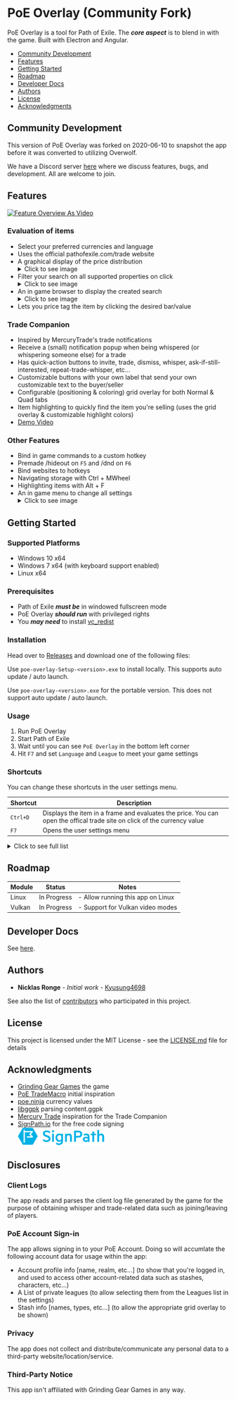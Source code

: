 # PoE Overlay (Community Fork)

PoE Overlay is a tool for Path of Exile. The **_core aspect_** is to blend in with the game. Built with Electron and Angular.

<!-- TOC -->

- [Community Development](#community-development)
- [Features](#features)
- [Getting Started](#getting-started)
- [Roadmap](#roadmap)
- [Developer Docs](#developer-docs)
- [Authors](#authors)
- [License](#license)
- [Acknowledgments](#acknowledgments)

<!-- /TOC -->

## Community Development

This version of PoE Overlay was forked on 2020-06-10 to snapshot the app before it was
converted to utilizing Overwolf.

We have a Discord server [here](https://discord.gg/7wE9j5q) where we discuss
features, bugs, and development. All are welcome to join.

## Features

[![Feature Overview As Video](img/video.jpg)](https://www.youtube.com/watch?v=_cJmW8QkQnM)

### Evaluation of items

  - Select your preferred currencies and language
  - Uses the official pathofexile.com/trade website
  - A graphical display of the price distribution <details><summary>Click to see image</summary>![item](img/item_0.5.8.jpg)</details>
  - Filter your search on all supported properties on click <details><summary>Click to see image</summary>![item_filter](img/item_filter_0.5.8.jpg)</details>
  - An in game browser to display the created search <details><summary>Click to see image</summary>![browser](img/item_browser_0.5.8.jpg)</details>
  - Lets you price tag the item by clicking the desired bar/value

### Trade Companion

  - Inspired by MercuryTrade's trade notifications
  - Receive a (small) notification popup when being whispered (or whispering someone else) for a trade
  - Has quick-action buttons to invite, trade, dismiss, whisper, ask-if-still-interested, repeat-trade-whisper, etc...
  - Customizable buttons with your own label that send your own customizable text to the buyer/seller
  - Configurable (positioning & coloring) grid overlay for both Normal & Quad tabs
  - Item highlighting to quickly find the item you're selling (uses the grid overlay & customizable highlight colors)
  - [Demo Video](https://www.youtube.com/watch?v=unX1u6VZaCQ)

### Other Features

  - Bind in game commands to a custom hotkey
  - Premade /hideout on `F5` and /dnd on `F6`
  - Bind websites to hotkeys
  - Navigating storage with Ctrl + MWheel
  - Highlighting items with Alt + F
  - An in game menu to change all settings <details><summary>Click to see image</summary>![menu](img/menu_0.5.2.jpg)</details>

## Getting Started

### Supported Platforms

- Windows 10 x64
- Windows 7 x64 (with keyboard support enabled)
- Linux x64

### Prerequisites

- Path of Exile **_must be_** in windowed fullscreen mode
- PoE Overlay **_should run_** with privileged rights
- You **_may need_** to install [vc_redist](https://support.microsoft.com/en-us/help/2977003/the-latest-supported-visual-c-downloads)

### Installation

Head over to [Releases](https://github.com/PoE-Overlay-Community/PoE-Overlay-Community-Fork/releases) and download one of the following files:

Use `poe-overlay-Setup-<version>.exe` to install locally. This supports auto update / auto launch.

Use `poe-overlay-<version>.exe` for the portable version. This does not support auto update / auto launch.

### Usage

1. Run PoE Overlay
1. Start Path of Exile
1. Wait until you can see `PoE Overlay` in the bottom left corner
1. Hit `F7` and set `Language` and `League` to meet your game settings

### Shortcuts

You can change these shortcuts in the user settings menu.

|Shortcut  |Description
|---       |---
| `Ctrl+D` | Displays the item in a frame and evaluates the price. You can open the offical trade site on click of the currency value
| `F7`     | Opens the user settings menu

<details><summary>Click to see full list</summary>

|Shortcut        |Description
|---             |---	    
| `Ctrl+D`       | Displays the item in a frame and evaluates the price. You can open the offical trade site on click of the currency value
| `Alt+T`        | As above - displays the item translated
| `Alt+W`        | Opens item in wiki
| `Ctrl+Alt+W`   | As above - but in external browser
| `Alt+G`        | Opens item in poedb
| `Ctrl+Alt+G`   | As above - but in external browser
| `Alt+Q`        | Shows map info (layout, bosses)
| `Alt+F`        | Highlights item in stash
| `Ctrl+MWheel`  | Navigates through stash tabs
| `F5`           | Go to Hideout
| `F6`           | Toggle DND
| `F7`           | Opens the user settings menu
| `F8`           | Exits overlay
| `Alt + Num1`   | Open `https://www.poelab.com/`
| `Alt + Num2`   | Open `https://wraeclast.com/`
| `Esc`          | Close latest dialog
| `Space`        | Close all dialogs

</details>

## Roadmap

| Module  | Status      | Notes                                   |
| ------  | ----------- | --------------------------------------- |
| Linux   | In Progress | - Allow running this app on Linux       |
| Vulkan  | In Progress | - Support for Vulkan video modes        |

## Developer Docs

See [here](DEVELOPERS.md).

## Authors

- **Nicklas Ronge** - _Initial work_ - [Kyusung4698](https://github.com/Kyusung4698)

See also the list of [contributors](https://github.com/PoE-Overlay-Community/PoE-Overlay-Community-Fork/contributors) who participated in this project.

## License

This project is licensed under the MIT License - see the [LICENSE.md](LICENSE.md) file for details

## Acknowledgments

- [Grinding Gear Games](https://www.pathofexile.com/) the game
- [PoE TradeMacro](https://github.com/PoE-TradeMacro/POE-TradeMacro) initial inspiration
- [poe.ninja](https://poe.ninja/) currency values
- [libggpk](https://github.com/MuxaJIbI4/libggpk) parsing content.ggpk
- [Mercury Trade](https://github.com/Exslims/MercuryTrade) inspiration for the Trade Companion
- [SignPath.io](https://signpath.io/) for the free code signing  
<a href="https://signpath.io/" target="_blank"><img src="./img/signpath_logo.png"></a>

## Disclosures

### Client Logs

The app reads and parses the client log file generated by the game for the purpose of obtaining whisper and trade-related data such as joining/leaving of players.

### PoE Account Sign-in

The app allows signing in to your PoE Account. Doing so will accumlate the following account data for usage within the app:
* Account profile info [name, realm, etc...] (to show that you're logged in, and used to access other account-related data such as stashes, characters, etc...)
* A List of private leagues (to allow selecting them from the Leagues list in the settings)
* Stash info [names, types, etc...] (to allow the appropriate grid overlay to be shown)

### Privacy

The app does not collect and distribute/communicate any personal data to a third-party website/location/service.  

### Third-Party Notice

This app isn't affiliated with Grinding Gear Games in any way.  
